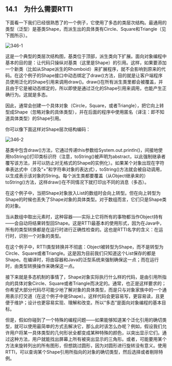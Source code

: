 ## 14.1　为什么需要RTTI

下面看一下我们已经很熟悉了的一个例子，它使用了多态的类层次结构。最通用的类型（泛型）是基类Shape，而派生出的具体类有Circle、Square和Triangle（见下图所示）。

![346-1](../Images/image03115.jpeg)

这是一个典型的类层次结构图，基类位于顶部，派生类向下扩展。面向对象编程中基本的目的是：让代码只操纵对基类（这里是Shape）的引用。这样，如果要添加一个新类（比如从Shape派生的Rhomboid）来扩展程序，就不会影响到原来的代码。在这个例子的Shape接口中动态绑定了draw()方法，目的就是让客户端程序员使用泛化的Shape引用来调用draw()。draw()在所有派生类里都会被覆盖，并且由于它是被动态绑定的，所以即使是通过泛化的Shape引用来调用，也能产生正确行为。这就是多态。

因此，通常会创建一个具体对象（Circle，Square，或者Triangle），把它向上转型成Shape（忽略对象的具体类型），并在后面的程序中使用匿名（译注：即不知道具体类型）的Shape引用。

你可以像下面这样对Shape层次结构编码：

![346-2](../Images/image03116.jpeg)

基类中包含draw()方法，它通过传递this参数给System.out.println()，间接地使用toString()打印类标识符（注意，toString()被声明为abstract，以此强制继承者覆写该方法，并可以防止对无格式的Shape的实例化）。如果某个对象出现在字符串表达式中（涉及“+”和字符串对象的表达式），toString()方法就会被自动调用，以生成表示该对象的String。每个派生类都要覆盖（从Object继承来的）toString()方法，这样draw()在不同情况下就打印出不同的消息（多态）。

在这个例子中，当把Shape对象放入List<Shape>的数组时会向上转型。但在向上转型为Shape的时候也丢失了Shape对象的具体类型。对于数组而言，它们只是Shape类的对象。

当从数组中取出元素时，这种容器——实际上它将所有的事物都当作Object持有——会自动将结果转型回Shape。这是RTTI最基本的使用形式，因为在Java中，所有的类型转换都是在运行时进行正确性检查的。这也是RTTI名字的含义：在运行时，识别一个对象的类型。

在这个例子中，RTTI类型转换并不彻底：Object被转型为Shape，而不是转型为Circle、Square或者Triangle。这是因为目前我们只知道这个List<Shape>保存的都是Shape。在编译时，将由容器和Java的泛型系统来强制确保这一点；而在运行时，由类型转换操作来确保这一点。

接下来就是多态机制的事情了，Shape对象实际执行什么样的代码，是由引用所指向的具体对象Circle、Square或者Triangle而决定的。通常，也正是这样要求的；你希望大部分代码尽可能少地了解对象的具体类型，而是只与对象家族中的一个通用表示打交道（在这个例子中是Shape）。这样代码会更容易写，更容易读，且更便于维护；设计也更容易实现、理解和改变。所以“多态”是面向对象编程的基本目标。

但是，假如你碰到了一个特殊的编程问题——如果能够知道某个泛化引用的确切类型，就可以使用最简单的方式去解决它，那么此时该怎么办呢？例如，假设我们允许用户将某一具体类型的几何形状全都变成某种特殊的颜色，以突出显示它们。通过这种方法，用户就能找出屏幕上所有被突出显示的三角形。或者，可能要用某个方法来旋转列出的所有图形，但想跳过圆形，因为对圆形进行旋转没有意义。使用RTTI，可以查询某个Shape引用所指向的对象的确切类型，然后选择或者剔除特例。
